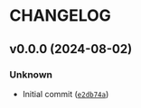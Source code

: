 # CHANGELOG

## v0.0.0 (2024-08-02)

### Unknown

* Initial commit ([`e2db74a`](https://github.com/gszkopinski/artifactsmmo-python-sdk/commit/e2db74ac75ae9e03a3664f1d0600632ce0e0852a))
